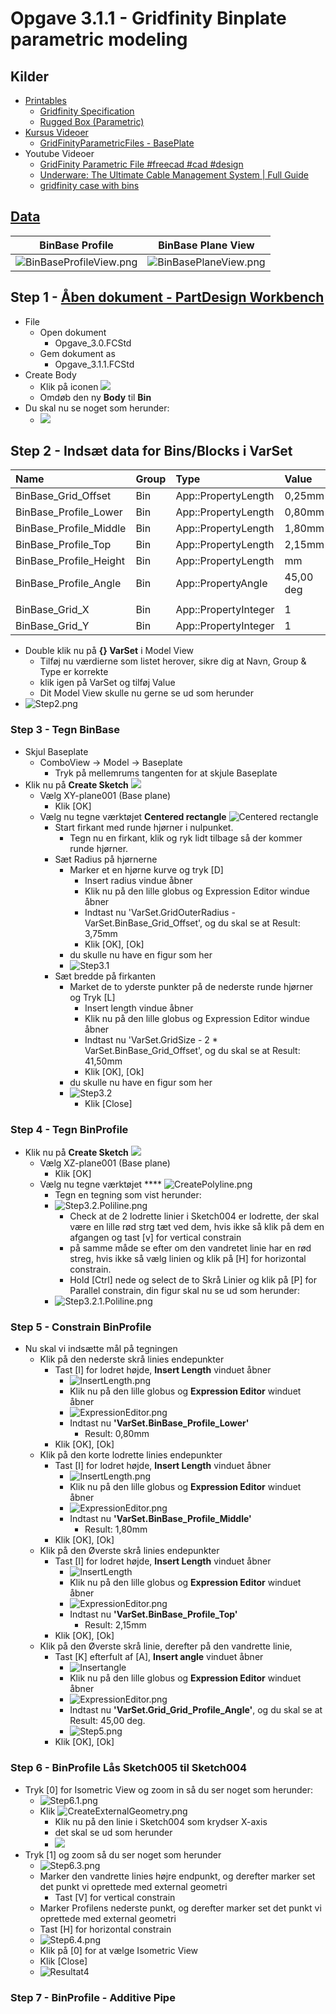 # Opgave 3.1.1 - Gridfinity Binplate parametric modeling

## Kilder

* [Printables]()
  * [Gridfinity Specification](https://www.printables.com/model/417152-gridfinity-specification "grizzie17")
  * [Rugged Box (Parametric)](https://www.printables.com/model/258431-rugged-box-parametric "Whity")
* [Kursus Videoer](https://www.youtube.com/@sekt1953)
  * [GridFinityParametricFiles - BasePlate](https://youtu.be/zOC_qxB1Kig)
* Youtube Videoer
  * [GridFinity Parametric File #freecad #cad #design](https://youtu.be/rAv9zGpiyvw "Adventures in creation")
  * [Underware: The Ultimate Cable Management System | Full Guide](https://youtu.be/0TT96b98YZY?list=PLFa9atYEuNhVEwJW1WDg2C_DJdGSHJGrQ "Hands On Katie")
  * [gridfinity case with bins](https://www.youtube.com/watch?v=hjQqcGHjv50 "Jason Brain")

## [Data](https://www.printables.com/model/417152-gridfinity-specification)

|BinBase Profile|BinBase Plane View|
|:---:|:---:|
|![BinBaseProfileView.png](./Images/Opgave_3/BinBaseProfileView.png)|![BinBasePlaneView.png](./Images/Opgave_3/BinBasePlaneView.png)|

## Step 1 - [Åben dokument - PartDesign Workbench](https://wiki.freecad.org/PartDesign_Workbench)

* File 
  * Open dokument
    * Opgave_3.0.FCStd
  * Gem dokument as
    * Opgave_3.1.1.FCStd
* Create Body
  * Klik på iconen ![](./Images/Icons/CreateBody.png)
  * Omdøb den ny **Body** til **Bin**
* Du skal nu se noget som herunder:
  * ![](./Images/Opgave_3/3.1/Step1.png)

## Step 2 - Indsæt data for Bins/Blocks i VarSet

|Name|Group|Type|Value|
|:---|:---|:---|:---|
|BinBase_Grid_Offset|Bin|App::PropertyLength|0,25mm|
|BinBase_Profile_Lower|Bin|App::PropertyLength|0,80mm|
|BinBase_Profile_Middle|Bin|App::PropertyLength|1,80mm|
|BinBase_Profile_Top|Bin|App::PropertyLength|2,15mm|
|BinBase_Profile_Height|Bin|App::PropertyLength|mm|
|BinBase_Profile_Angle|Bin|App::PropertyAngle|45,00 deg|
|||||
|BinBase_Grid_X|Bin|App::PropertyInteger|1|
|BinBase_Grid_Y|Bin|App::PropertyInteger|1|

* Double klik nu på **{} VarSet** i Model View
  * Tilføj nu værdierne som listet herover, sikre dig at Navn, Group & Type er korrekte
  * klik igen på VarSet og tilføj Value
  * Dit Model View skulle nu gerne se ud som herunder
* ![Step2.png](./Images/Opgave_3/3.1/Step2a.png)

### Step 3 - Tegn BinBase

* Skjul Baseplate
  * ComboView -> Model -> Baseplate
    * Tryk på mellemrums tangenten for at skjule Baseplate
* Klik nu på **Create Sketch** ![](./Images/Icons/CreateSketch.png)
  * Vælg XY-plane001 (Base plane)
    * Klik [OK]
  * Vælg nu tegne værktøjet **Centered rectangle** ![Centered rectangle](./Images/Icons/CenteredRectangle.png)
    * Start firkant med runde hjørner i nulpunket.
      * Tegn nu en firkant, klik og ryk lidt tilbage så der kommer runde hjørner.
    * Sæt Radius på hjørnerne
      * Marker et en hjørne kurve og tryk [D]
        * Insert radius vindue åbner
        * Klik nu på den lille globus og Expression Editor windue åbner
        * Indtast nu 'VarSet.GridOuterRadius - VarSet.BinBase_Grid_Offset', og du skal se at Result: 3,75mm
        * Klik [OK], [Ok]
      * du skulle nu have en figur som her
      * ![Step3.1](./Images/Opgave_3/3.1/Step3.1a.png)
    * Sæt bredde på firkanten
      * Market de to yderste punkter på de nederste runde hjørner og Tryk [L]
        * Insert length vindue åbner
        * Klik nu på den lille globus og Expression Editor windue åbner
        * Indtast nu 'VarSet.GridSize - 2 * VarSet.BinBase_Grid_Offset', og du skal se at Result: 41,50mm
        * Klik [OK], [Ok]
      * du skulle nu have en figur som her
      * ![Step3.2](./Images/Opgave_3/3.1/Step3.2.png)
        * Klik [Close]

### Step 4 - Tegn BinProfile

* Klik nu på **Create Sketch** ![](./Images/Icons/CreateSketch.png)
  * Vælg XZ-plane001 (Base plane)
    * Klik [OK]
  * Vælg nu tegne værktøjet **** ![CreatePolyline.png](./Images/Icons/CreatePolyline.png)
    * Tegn en tegning som vist herunder:
    * ![Step3.2.Poliline.png](./Images/Opgave_3/3.1/Step3.2.Poliline.png)
      * Check at de 2 lodrette linier i Sketch004 er lodrette, der skal være en lille rød strg tæt ved dem, hvis ikke så klik på dem en afgangen og tast [v] for vertical constrain
      * på samme måde se efter om den vandretet linie har en rød streg, hvis ikke så vælg linien og klik på [H] for horizontal constrain.
      * Hold [Ctrl] nede og select de to Skrå Linier og klik på [P] for Parallel constrain, din figur skal nu se ud som herunder:
    * ![Step3.2.1.Poliline.png](./Images/Opgave_3/3.1/Step3.2.1.Poliline.png)

### Step 5 - Constrain BinProfile

* Nu skal vi indsætte mål på tegningen
  * Klik på den nederste skrå linies endepunkter
    * Tast [I] for lodret højde, **Insert Length** vinduet åbner
      * ![InsertLength.png](./Images/Icons/InsertLength.png)
      * Klik nu på den lille globus og **Expression Editor** winduet åbner
      * ![ExpressionEditor.png](./Images/Icons/ExpressionEditor.png)
      * Indtast nu **'VarSet.BinBase_Profile_Lower'**
        * Result: 0,80mm
    * Klik [OK], [Ok]
  * Klik på den korte lodrette linies endepunkter
    * Tast [I] for lodret højde, **Insert Length** vinduet åbner
      * ![InsertLength.png](./Images/Icons/InsertLength.png)
      * Klik nu på den lille globus og **Expression Editor** winduet åbner
      * ![ExpressionEditor.png](./Images/Icons/ExpressionEditor.png)
      * Indtast nu **'VarSet.BinBase_Profile_Middle'**
        * Result: 1,80mm
    * Klik [OK], [Ok]
  * Klik på den Øverste skrå linies endepunkter
    * Tast [I] for lodret højde, **Insert Length** vinduet åbner
      * ![InsertLength](./Images/Icons/InsertLength.png)
      * Klik nu på den lille globus og **Expression Editor** winduet åbner
      * ![ExpressionEditor.png](./Images/Icons/ExpressionEditor.png)
      * Indtast nu **'VarSet.BinBase_Profile_Top'**
        * Result: 2,15mm
    * Klik [OK], [Ok]
  * Klik på den Øverste skrå linie, derefter på den vandrette linie, 
    * Tast [K] efterfult af [A], **Insert angle** vinduet åbner
      * ![Insertangle](./Images/Icons/InsertAngle.png)
      * Klik nu på den lille globus og **Expression Editor** winduet åbner
      * ![ExpressionEditor.png](./Images/Icons/ExpressionEditor.png)
      * Indtast nu **'VarSet.Grid_Grid_Profile_Angle'**, og du skal se at Result: 45,00 deg.
      * ![Step5.png](./Images/Opgave_3/3.1/Step5.png)
    * Klik [OK], [Ok]

### Step 6 - BinProfile Lås Sketch005 til Sketch004

* Tryk [0] for Isometric View og zoom in så du ser noget som herunder:
  * ![Step6.1.png](./Images/Opgave_3/3.1/Step6.1.png)
  * Klik ![CreateExternalGeometry.png](./Images/Icons/CreateExternalGeometry.png) 
    * Klik nu på den linie i Sketch004 som krydser X-axis
    * det skal se ud som herunder
    * ![](./Images/Opgave_3/3.1/Step6.2.png)
* Tryk [1] og zoom så du ser noget som herunder
  * ![Step6.3.png](./Images/Opgave_3/3.1/Step6.3.png)
  * Marker den vandrette linies højre endpunkt, og derefter marker set det punkt vi oprettede med external geometri
    * Tast [V] for vertical constrain
  * Marker Profilens nederste punkt, og derefter marker set det punkt vi oprettede med external geometri
  * Tast [H] for horizontal constrain
  * ![Step6.4.png](./Images/Opgave_3/3.1/Step6.4.png)
  * Klik på [0] for at vælge Isometric View
  * Klik [Close]
  * ![Resultat4](./Images/Opgave_3/3.1/Step6.5.png)

### Step 7 - BinProfile - Additive Pipe


